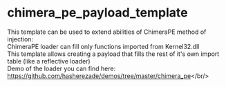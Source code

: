 # chimera_pe_payload_template
This template can be used to extend abilities of ChimeraPE method of injection:<br/>
ChimeraPE loader can fill only functions imported from Kernel32.dll</br>
This template allows creating a payload that fills the rest of it's own import table (like a reflective loader)<br/>
Demo of the loader you can find here: https://github.com/hasherezade/demos/tree/master/chimera_pe</br/>
